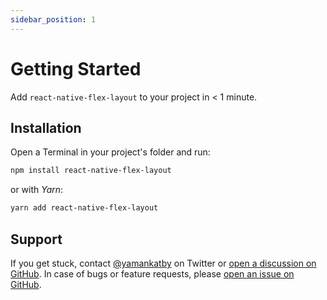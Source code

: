 ```yaml
---
sidebar_position: 1
---
```


# Getting Started

Add `react-native-flex-layout` to your project in < 1 minute.

## Installation

Open a Terminal in your project's folder and run:

```bash
npm install react-native-flex-layout
```

or with _Yarn_:

```bash
yarn add react-native-flex-layout
```

## Support

If you get stuck, contact [@yamankatby](https://twitter.com/yamankatby) on Twitter or [open a discussion on GitHub](https://github.com/yamankatby/react-native-flex-layout/discussions). In case of bugs or feature requests, please [open an issue on GitHub](https://github.com/yamankatby/react-native-flex-layout/issues).
